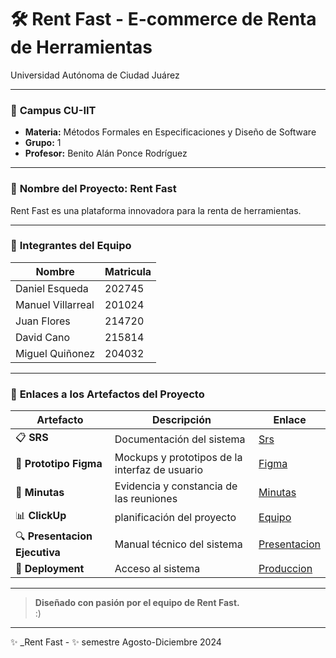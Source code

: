 # 🛠️ Rent Fast - E-commerce de Renta de Herramientas

Universidad Autónoma de Ciudad Juárez

---

### 📍 **Campus CU-IIT**

- **Materia:** Métodos Formales en Especificaciones y Diseño de Software
- **Grupo:** 1
- **Profesor:** Benito Alán Ponce Rodríguez

---

### 🚀 **Nombre del Proyecto: Rent Fast**

Rent Fast es una plataforma innovadora para la renta de herramientas.

---

### 👥 **Integrantes del Equipo**

| **Nombre**          | **Matricula**                 |
|---------------------|-------------------------|
| Daniel Esqueda       | 202745 |
| Manuel Villarreal    | 201024   |
| Juan Flores          | 214720     |
| David Cano           | 215814          |
| Miguel Quiñonez      | 204032                   |

---

### 📎 **Enlaces a los Artefactos del Proyecto**

| **Artefacto**                   | **Descripción**                                      | **Enlace**                    |
|---------------------------------|------------------------------------------------------|-------------------------------|
| 📋 **SRS**   | Documentación del sistema              | [Srs](https://docs.google.com/document/d/1MSJsYhJsnVobpuSjp5Xx6Lbikcus04KRX32SIODuzjg/edit)               |
| 🎨 **Prototipo Figma**      | Mockups y prototipos de la interfaz de usuario      | [Figma](https://www.figma.com/design/DqNMLt1DgTEDr58qPcCsJR/Untitled?node-id=0-1&t=hnDtHx7WwXxb9cOy-1)                  |
| 📝 **Minutas**             | Evidencia y constancia de las reuniones                   | [Minutas](https://docs.google.com/document/d/10AW_PeDBsyLUgOTcz1H-SXzR4rqp2D-brmx5MBfgak4/edit)                   |
| 📊 **ClickUp**         | planificación del proyecto              | [Equipo](https://app.clickup.com/9011196981/v/li/901104714215)                     |
| 🔍 **Presentacion Ejecutiva**     | Manual técnico del sistema                            | [Presentacion](https://docs.google.com/presentation/d/1HG1plcm2fi8WrhMR_xxK0vFT4hqbWSCDsdASkHXe8d8/edit?usp=drive_open&ouid=0)            |
| 🔗 **Deployment**             | Acceso al sistema                   | [Produccion](#)                   |

---

> **Diseñado con pasión por el equipo de Rent Fast.**  
> :)

---

✨ _Rent Fast - ✨ semestre Agosto-Diciembre 2024

